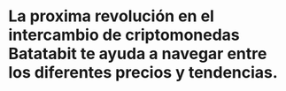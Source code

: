 # La proxima revolución en el intercambio de criptomonedas Batatabit te ayuda a navegar entre los diferentes precios y tendencias. 